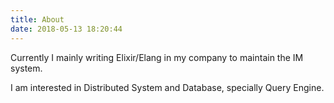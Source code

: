 ```yaml
---
title: About
date: 2018-05-13 18:20:44
---
```


Currently I mainly writing Elixir/Elang in my company to maintain the IM system.

I am interested in Distributed System and Database, specially Query Engine.



